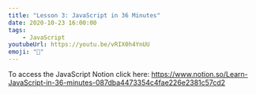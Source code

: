 ```yaml
---
title: "Lesson 3: JavaScript in 36 Minutes"
date: 2020-10-23 16:00:00
tags:
    - JavaScript
youtubeUrl: https://youtu.be/vRIX0h4YnUU
emoji: "🤖"
---
```

To access the JavaScript Notion click here:  https://www.notion.so/Learn-JavaScript-in-36-minutes-087dba4473354c4fae226e2381c57cd2